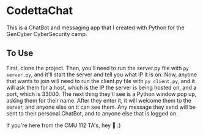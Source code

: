 # CodettaChat

This is a ChatBot and messaging app that I created with Python for the GenCyber CyberSecurity camp.

## To Use

First, clone the project.
Then, you'll need to run the server.py file with `py server.py`, and it'll start the server and tell you what IP it is on.
Now, anyone that wants to join will need to run the client.py file with `py client.py`, and it will ask them for a host, which is the IP the server is being hosted on, and a port, which is 33000. The next thing they'll see is a Python window pop up, asking them for their name. After they enter it, it will welcome them to the server, and anyone else on it can see them. Any message they send will be sent to their personal ChatBot, and to anyone else that is logged on.

If you're here from the CMU 112 TA's, hey 👋 :)
